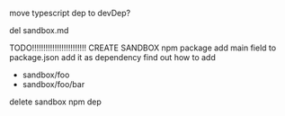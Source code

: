 move typescript dep to devDep?


del sandbox.md





TODO!!!!!!!!!!!!!!!!!!!!!!!!
CREATE SANDBOX npm package
add main field to package.json
add it as dependency
find out how to add 
- sandbox/foo
- sandbox/foo/bar



delete sandbox npm dep